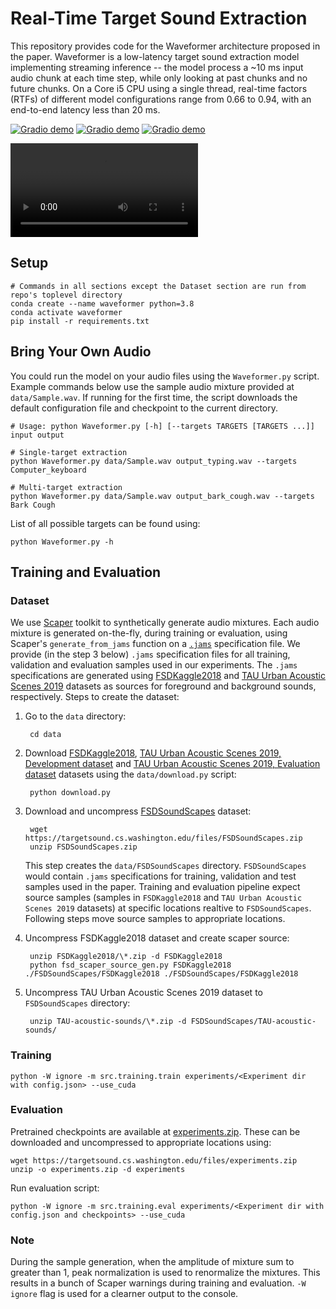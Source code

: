 # Real-Time Target Sound Extraction

This repository provides code for the Waveformer architecture proposed in the paper. Waveformer is a low-latency target sound extraction model implementing streaming inference -- the model process a ~10 ms input audio chunk at each time step, while only looking at past chunks and no future chunks. On a Core i5 CPU using a single thread, real-time factors (RTFs) of different model configurations range from 0.66 to 0.94, with an end-to-end latency less than 20 ms. 

[![Gradio demo](https://img.shields.io/badge/arxiv-abs-green)](https://arxiv.org/abs/2211.02250) [![Gradio demo](https://img.shields.io/badge/arxiv-pdf-green)](https://arxiv.org/pdf/2211.02250) [![Gradio demo](https://img.shields.io/badge/Gradio-app-blue)](https://huggingface.co/spaces/uwx/waveformer)

<video src="https://user-images.githubusercontent.com/16723254/199796287-e6aa464d-7da4-4941-b356-0668d96d9184.mp4"></video>

## Setup


    # Commands in all sections except the Dataset section are run from repo's toplevel directory
    conda create --name waveformer python=3.8
    conda activate waveformer
    pip install -r requirements.txt

## Bring Your Own Audio

You could run the model on your audio files using the `Waveformer.py` script. Example commands below use the sample audio mixture provided at `data/Sample.wav`. If running for the first time, the script downloads the default configuration file and checkpoint to the current directory.

    # Usage: python Waveformer.py [-h] [--targets TARGETS [TARGETS ...]] input output
    
    # Single-target extraction
    python Waveformer.py data/Sample.wav output_typing.wav --targets Computer_keyboard
    
    # Multi-target extraction
    python Waveformer.py data/Sample.wav output_bark_cough.wav --targets Bark Cough

List of all possible targets can be found using:

    python Waveformer.py -h

## Training and Evaluation

### Dataset

We use [Scaper](https://github.com/justinsalamon/scaper) toolkit to synthetically generate audio mixtures. Each audio mixture is generated on-the-fly, during training or evaluation, using Scaper's `generate_from_jams` function on a [`.jams`](https://jams.readthedocs.io/en/stable/) specification file. We provide (in the step 3 below) `.jams` specification files for all training, validation and evaluation samples used in our experiments. The `.jams` specifications are generated using [FSDKaggle2018](https://zenodo.org/record/2552860) and [TAU Urban Acoustic Scenes 2019](https://dcase.community/challenge2019/task-acoustic-scene-classification) datasets as sources for foreground and background sounds, respectively. Steps to create the dataset:

1. Go to the `data` directory:

        cd data

2. Download [FSDKaggle2018](https://zenodo.org/record/2552860), [TAU Urban Acoustic Scenes 2019, Development dataset](https://zenodo.org/record/2589280) and [TAU Urban Acoustic Scenes 2019, Evaluation dataset](https://zenodo.org/record/3063822) datasets using the `data/download.py` script:

        python download.py

3. Download and uncompress [FSDSoundScapes](https://targetsound.cs.washington.edu/files/FSDSoundScapes.zip) dataset:

        wget https://targetsound.cs.washington.edu/files/FSDSoundScapes.zip
        unzip FSDSoundScapes.zip

    This step creates the `data/FSDSoundScapes` directory. `FSDSoundScapes` would contain `.jams` specifications for training, validation and test samples used in the paper. Training and evaluation pipeline expect source samples (samples in `FSDKaggle2018` and `TAU Urban Acoustic Scenes 2019` datasets) at specific locations realtive to `FSDSoundScapes`. Following steps move source samples to appropriate locations.

4. Uncompress FSDKaggle2018 dataset and create scaper source:

        unzip FSDKaggle2018/\*.zip -d FSDKaggle2018
        python fsd_scaper_source_gen.py FSDKaggle2018 ./FSDSoundScapes/FSDKaggle2018 ./FSDSoundScapes/FSDKaggle2018

5. Uncompress TAU Urban Acoustic Scenes 2019 dataset to `FSDSoundScapes` directory:

        unzip TAU-acoustic-sounds/\*.zip -d FSDSoundScapes/TAU-acoustic-sounds/

### Training

    python -W ignore -m src.training.train experiments/<Experiment dir with config.json> --use_cuda

### Evaluation

Pretrained checkpoints are available at [experiments.zip](https://targetsound.cs.washington.edu/files/experiments.zip). These can be downloaded and uncompressed to appropriate locations using:

    wget https://targetsound.cs.washington.edu/files/experiments.zip
    unzip -o experiments.zip -d experiments

Run evaluation script:

    python -W ignore -m src.training.eval experiments/<Experiment dir with config.json and checkpoints> --use_cuda

### Note

During the sample generation, when the amplitude of mixture sum to greater than 1, peak normalization is used to renormalize the mixtures. This results in a bunch of Scaper warnings during training and evaluation. `-W ignore` flag is used for a clearner output to the console.
